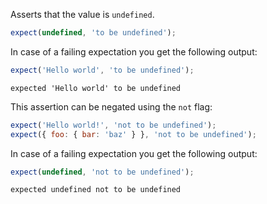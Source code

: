 Asserts that the value is `undefined`.

```js
expect(undefined, 'to be undefined');
```

In case of a failing expectation you get the following output:

```js
expect('Hello world', 'to be undefined');
```

```output
expected 'Hello world' to be undefined
```

This assertion can be negated using the `not` flag:

```js
expect('Hello world!', 'not to be undefined');
expect({ foo: { bar: 'baz' } }, 'not to be undefined');
```

In case of a failing expectation you get the following output:

```js
expect(undefined, 'not to be undefined');
```

```output
expected undefined not to be undefined
```
